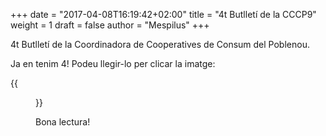 +++
date = "2017-04-08T16:19:42+02:00"
title = "4t Butlletí de la CCCP9"
weight = 1
draft = false
author = "Mespilus" 
+++

4t Butlletí de la Coordinadora de Cooperatives de Consum del Poblenou.

Ja en tenim 4! Podeu llegir-lo per clicar la imatge:

{{<figure src="/post/2017-04-08-4t-Butlleti-de-la-CCCP9/CCP9-4.png" caption="CCP9 nombre 4" link="/post/2017-04-08-4t-Butlleti-de-la-CCCP9/NEWS4.pdf">}}

Bona lectura!
